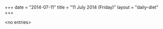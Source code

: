 +++
date = "2014-07-11"
title = "11 July 2014 (Friday)"
layout = "daily-diet"
+++

<p>&lt;no entries&gt;</p>